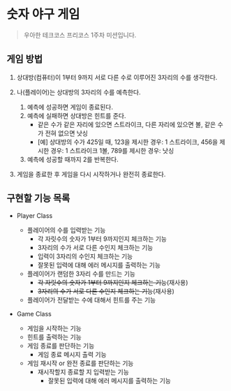 # 숫자 야구 게임
> 우아한 테크코스 프리코스 1주차 미션입니다.

## 게임 방법
1. 상대방(컴퓨터)이 1부터 9까지 서로 다른 수로 이루어진 3자리의 수를 생각한다.

2. 나(플레이어)는 상대방의 3자리의 수를 예측한다.
    1. 예측에 성공하면 게임이 종료된다.
    2. 예측에 실패하면 상대방은 힌트를 준다.
        * 같은 수가 같은 자리에 있으면 스트라이크, 다른 자리에 있으면 볼, 같은 수가 전혀 없으면 낫싱
        * [예] 상대방의 수가 425일 때, 123을 제시한 경우: 1 스트라이크, 456을 제시한 경우: 1 스트라이크 1볼, 789를 제시한 경우: 낫싱
    3. 예측에 성공할 때까지 2를 반복한다.
    
3. 게임을 종료한 후 게임을 다시 시작하거나 완전히 종료한다.

## 구현할 기능 목록
* Player Class
    * 플레이어의 수를 입력받는 기능
        * 각 자릿수의 숫자가 1부터 9까지인지 체크하는 기능
        * 3자리의 수가 서로 다른 수인지 체크하는 기능
        * 입력이 3자리의 수인지 체크하는 기능
        * 잘못된 입력에 대해 에러 메시지를 출력하는 기능
    * 플레이어가 랜덤한 3자리 수를 만드는 기능
        * ~~각 자릿수의 숫자가 1부터 9까지인지 체크하는 기능~~(재사용)
        * ~~3자리의 수가 서로 다른 수인지 체크하는 기능~~(재사용)
    * 플레이어가 전달받는 수에 대해서 힌트를 주는 기능
    
* Game Class
    * 게임을 시작하는 기능
    * 힌트를 출력하는 기능
    * 게임 종료를 판단하는 기능
        * 게임 종료 메시지 출력 기능
    * 게임 재시작 or 완전 종료를 판단하는 기능
        * 재시작할지 종료할 지 입력받는 기능
            * 잘못된 입력에 대해 에러 메시지를 출력하는 기능